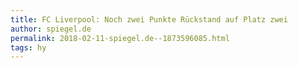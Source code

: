 ```yaml
---
title: FC Liverpool: Noch zwei Punkte Rückstand auf Platz zwei
author: spiegel.de
permalink: 2018-02-11-spiegel.de--1873596085.html
tags: hy
---
```


